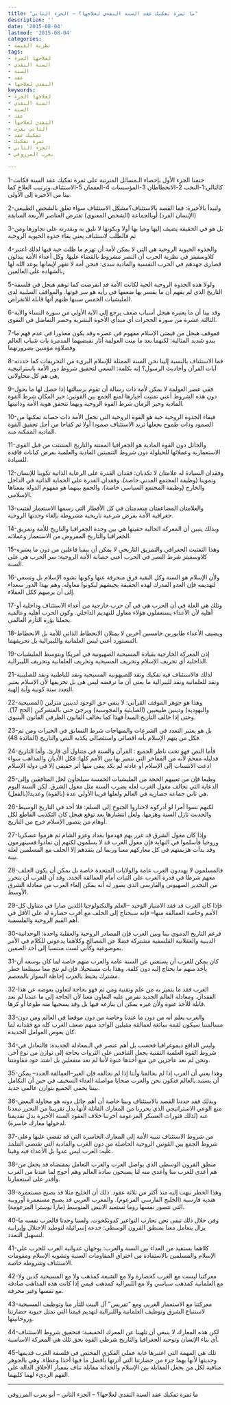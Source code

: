 ```yaml
---
title: "ما ثمرة تفكيك عقد السنة النقدي لعلاجها؟ – الجزء الثاني"
description: ''
date: '2015-08-04'
lastmod: '2015-08-04'
categories:
- نظرية القيمة
tags:
- لعلاجها الجزء
- السنة النقدي
- السنة
- عقد
- النقدي لعلاجها
keywords:
- لعلاجها الجزء
- السنة النقدي
- السنة
- عقد
- النقدي لعلاجها
- الثاني يعرب
- تفكيك عقد
- ثمرة تفكيك
- الجزء الثاني
- يعرب المرزوقي

---
```

1-ختمنا الجزء الأول بإحصاء الـمسائل المترتبة على ثمرة تفكيك عقد السنة فكانت كالتالي:1-النخب 2-الانحطاطان 3-المؤسسات 4-العقمان 5-الاستئناف.وترتيب العلاج كما بينا من الأخيرة إلى الأولى.

2-ولنبدأ بالأخيرة: فما القصد بالاستئناف؟مشكل الاستئناف سواء تعلق بالشخص الطبيعي (الإنسان الفرد) أوبالجماعة (الشخص المعنوي) تفترض العناصر الأربعة السابقة

3-بل هو في الحقيقة يضيف إليها وعيا بها أولا وبكونها لا تليق به وبقدرته على تجاوزها ومن ثم فالطلب لاستئناف يعني بقاء جذوة الحيوية الروحية

4-والجذوة الحيوية الروحية هي التي لا يمكن لأمة أن تهزم ما ظلت حية فيها لذلك اعتبر كلاوسفيتز في نظرية الحرب أن النصر مشروط بالقضاء عليها. وكل أعداء الأمة يبذلون قصارى جهدهم في الحرب النفسية والمادية سدى: فنحن أمة لا تقهر لإيمانها بوعد الله لها بالشهادة على العالمين,

5-ولولا هذه الجذوة الروحية الحية لكانت الأمة قد انقرضت كما توهم هيجل في فلسفة التاريخ الذي لم يفهم أن ما يفسر بها ضعفها في رأيه هو سر قوتها. والمواقف السلبية لدى المليشيات الخمس سببها ظنهم أنها قابلة للانقراض.

6-وقد بينا أن ما يعتبره هيجل أسباب ضعف يرجع إلى الآية الأولى من سورة النساء والآية الثالثة عشرة من سورة الحجرات أي مبدأي الأخوة البشرية وحصر التفاضل في التقوى.

7-فموقف هيجل من قيمتي الإسلام مفهوم في عصره وقد يكون معذورا في عدم فهم ما يبدو شديد المثالية: لكنهما بعد ما بينت العولمة آثار نقيضيهما المدمرة بات شباب العالم وفضلاؤه مؤمنين بضرورتهما

8-فما الاستئناف بالنسبة إلينا نحن السنة الممثلة للإسلام البريء من التحريفات كما حددته آيات القرآن وأحاديث الرسول؟ إنه بكلمة: السعي لتحقيق شروط دور الأمة باستراتيجية هي هم كل محاولاتي,

9-ففي عصر العولمة لا يمكن لأمة ذات رسالة أن تقوم برسالتها إذا حصل لها ما يحول دون هذه الشروط أعني تفتيت أحيازها لمنع الجمع بين القوتين: حيز المكان شرط القوة المادية وحيز الزمان شرط القوة الروحية وبهما تتحقق هوية الأمة وذاتيتها.

10-فبقاء الجذوة الروحية حية هو القوة الروحية التي تجعل الأمة ذات حصانة تمكنها من الصمود وذات طموح يجعلها تريد الاستئناف صمودا أولا ثم كفاحا من أجل تحقيق القوة المادية الممكنة منه.

11-والحائل دون القوة المادية هو الجغرافيا المفتتة والتاريخ المشتت من قبل القوى الاستعمارية وعملائها للحيلولة دون شروط التنميتين المادية والعلمية بفرض كيانات فاقدة للسيادة.

12-وفقدان السيادة له علامتان لا تكذبان: فقدان القدرة على الرعاية الذاتية تكوينا للإنسان وتموينا (وظيفة المجتمع المدني خاصة). وفقدان القدرة على الحماية الذاتية في الداخل والخارج (وظيفة المجتمع السياسي خاصة). والجمع بينهما هو مفهوم الدولة بمعناها الإسلامي.

13-والعلامتان المضاعفتان منعدمتان في كل الأقطار التي رسمها الاستعمار لفتيت جغرافية الأمة بفرض شرعية تاريخية مشروطة بإلغاء وحدتها الروحية.

14-وبذلك يتبين أن المعركة الحالية حقيتها هي بين وحدة الجغرافيا والتاريخ للأمة وتمزيق الجغرافيا والتاريخ المفروض من الاستعمار وعملائه.

15-وهذا التفتيت الجغرافي والتمزيق التاريخي لا يمكن أن يبقيا فاعلين من دون ما يعتبره كلاوسفيتز شرط النصر في الحرب أعني حصانة الأمة الروحية: سر الحرب هي على السنة.

16-ولأن الإسلام هو السنة وكل البقية فرق منحرفة عنها وكونها تشوه الإسلام بل وتسعى لتهديمه فإن العدو المدرك لهذه الحقيقة يجيشهم ليكونوا معاوله. وهم بهذا الدور سعداء إلى أن يرميهم ككل العملاء.

17-وتلك هي العلة في أن الحرب هي في آن حرب خارجية من أعداء الاستئناف وداخلية أو أهلية لأن الأعداء يستعملون هؤلاء معاول للتهديم الداخلي. وكون الحرب أهلية وعالمية يجعلنا بؤرة التأزم العالمي.

18-ويضيف الأعداء طابورين خامسين آخرين لا يمثلان الانحطاط الذاتي للأمة بل الانحطاط المستورد أعني ليس العلمانية والليبرالية بل تحريفهما.

19-إذن المعركة الخارجية بقيادة المسيحية الصهيونية في أمريكا وبتوسط المليشيات الداخلية أي تحريف الإسلام وتحريف المسيحية وتحريف العلمانية وتحريف الليبرالية.

21-لذلك فالاستئناف فيه تفكيك ونقد للصيهونية المسيحية ونقد للباطنية ونقد للصليبية ونقد للعلمانية ونقد لليبرالية ما يعني أن ما نرفضه ليس هي بل تحريفها لأن الإسلام يعتبر التعدد سنة كونية وآية إلهية.

22-وهذا هو جوهر الموقف القرآني: لا ينفي حق الوجود لدينين منزلين (المسيحية واليهودية) ودينين طبيعيين (الصابئية والمجوسية) ويرجئ حتى بالمشركين (الحج 17). وحتى إذا خالف التاريخ المبدأ فهذا كما يخالف القانون الظرفي القانون البنيوي.

23-بل هو يعتبر التعدد في الشرعات والمنهاجات شرط التسابق في الخيرات ومن ثم فكل من يتهم الإسلام بأنه اقصائي واستئصالي يكذبه النص والتاريخ (المائدة 48).

24-فأما النص فهو تحت ناظر الجميع : القرآن والسنة في متناول أي قارئ. وأما التاريخ فدليله مفحم لأنه من المفاخر التي نتميز بها بين الأمم كلها: فكل الأديان والمذاهب سواء ادعت الانتساب إلى الإسلام أو عادته لم يكد يبقى منها أثر حقيقي إلا في دولة الإسلام

25-وطبعا فإن من تعييهم الحجة من المليشيات الخمسة سيلجأون لحل المنافقين وإلى الدعاية التي تحالف مغول الغرب لعله يضرب السنة مثل مغول الشرق. لكن السنة اليوم هي ثاني جماعة حضارية في العالم ولعلها قريبا الأولى عدة (بالقوة) وعديدا(بالفعل).

26-لكنهم نسوا أمرا لو أدركوه لاختاروا الجنوح إلى السلم: فلا أحد في التاريخ الوسيط والحديث نازل السنة وهزمها. ولعل انتشارها بعد توقع هيجل كان التكذيب القاطع لكل أوهام من يتصور الإسلام خرج من التاريخ.

27-وإذا كان مغول الشرق قد غرر بهم فهدموا بغداد وغزو الشام ثم هزموا عسكريا وروحيا فأسلموا في النهاية فإن مغول الغرب قد لا يسلمون لكنهم إن تمادوا فسينهزمون وقد بدأت هزيمتهم في كل معاركهم معنا وربما لن ينقذهم إلا الحلف مع المسلمين لعلة بينة.

28-فالمسلمون لا يهددون الغرب عامة والولايات المتحدة خاصة بل يمكن أن يكون الحلف معهم شرطا في قدرة الغرب على الثبات أمام العمالقة الجدد. وقد آن للغرب أن يتحرر من التخدير الصهيوني والفارسي الذي يصور له أنه يمكن إلغاء العرب من معادلة الشرق الأوسط.

29-فإذا كان الغرب قد فقد الامتياز الوحيد –العلم والتكنولوجيا اللذين صارا في متناول كل الأمم وخاصة العمالقة منها– فإنه سيحتاج إلى الحلف مع أقرب حضارة له على الأقل في أهم القيم الروحية والفلسفية.

30-فرغم التاريخ الدموي بينا وبين الغرب فإن المصادر الروحية والعقلية واحدة: الوحدانية الدينية والعقلانية الفلسفية مشتركة فضلا عن المصالح وكلاهما يدعوني للكلام في الأمر بموضوعية وكأني لست منتسبا إلى أحد الصفين.

31-كان يمكن للغرب أن يستغني عن السنة عامة والعرب منهم خاصة لما كان بوسعه أن يأخذ منهم ما يحتاج إليه دون كلفة. وهذا بات مستحيلا. فإن لم ننج معا سيبتلعنا خطر مشترك يحيط بالعرب إحاطة السوار بالمعصم.

32-الغرب فقد ما يتميز به من علم وتقنية ومن ثم فهو بحاجة لتعاون يعوضه عن هذا الفقدان. ومعادلة العالم الجديد تفرض عليه التعاون معنا لأن الحاجة إلى ما عندنا لم تعد قابلة للأخذ عنوة ولأن غيره يمكن أن ينازعه فيها بل وقد يسحبها منه طوعا أو كرها.

33-والغرب يعلم أنه من دون ما عندنا وخاصة من دون موقعنا في العالم ومن دون مسالمتنا سيكون لقمة سائغة لعمالقة مقبلين الواحد منهم ضعف الغرب كله مع فقدانه لما كان يعوض العوامل الجديدة.

34-وليس الدافع ديموغرافيا فحسب بل أهم عنصر في الـمعادلة الجديدة: فالتعادل في شروط القوة العلمية التقنية يجعل التنافس على الثروات بحاجة إلى توازن من نوع آخر. ونحن لم نعد عاجزين عن منع أخذها عنوة لأننا لم نعد منفعلين بل اشتد عود مقاومتنا.

35-وهذا يعني أن الغرب إذا لم يحالفنا وأننا إذا لم نحالفه فإن الغير–العمالقة الجدد– يمكن أن يستبد بالعالم فنكون نحن والغرب ضحايا مواصلة العداء السخيف في حين أن التكامل بيننا يحمي الجميع بتوازن عالمي جديد.

36-وبذلك فقد حددنا القصد بالاستئناف وبينا خاصة أن أهم حائل دونه هو محاولة البعض منع الوعي الاستراتيجي الذي يحررنا من المعارك القاتلة لأنها بدل تقريبنا من التحرر تبعدنا عنه (لذلك فثورات العسكر المزعومة أخرتنا خلاف العقود الستة الأخيرة بدل تقديمنا لدخولها معارك خاسرة).

37-من شروط الاستئناف تنبيه الأمة إلى المعارك الخاسرة التي قد تقضي عليها وعلى شروط الجمع بين القوتين الروحية الحاصلة من دون الغرب والمادية التي تقتضي التتلمذ عليه: الغرب ليس عدوا بل الأعداء فيه وفينا.

38-منطق القرون الوسطى الذي يواصل العرب والغرب التعامل بمقتضاه قد يجعل من هم أعدى للغرب منا وأعدى منه لنا يصبحون سادة العالم وهم أحوج لما عندنا من الغرب وأقدر على استعمارنا.

39-وهذا الخطر نبهت إليه منذ أكثر من ثلاثة عقود. ذلك أن الخليج مثلا قد يصبح مستعمرة هندية فارسية (الخليج الفارسي المزعوم). والمغرب العربي قد يصبح مستعمرة أوروبية التي تتصور نفسها روما تستعيد الابيض المتوسط (مارا نوسترا المزعومة).

40-وفي خلال ذلك نبقى نحن نحارب النواعير كدونكخوت. ولسنا وحدنا فالغرب نفسه ما يزال يتعامل معنا بمنطق القرون الوسطى: خدعة إسرائيلة لتوطيد الاحتلال وإيرانية لتسهيل التمدد.

41-كلاهما يستفيد من العداء بين السنة والغرب: يوجهان عدوانية الغرب للحرب على الإسلام والمسلمين بالاستفادة من اختراق المقاومات السنية وتشويه الإسلام ومقومات الاستئناف وشروطه خاصة.

42-معركتنا ليست مع الغرب كحضارة ولا مع الشيعة كمذهب ولا مع المسيحية كدين ولا مع العلمانية كمذهب سياسي ولا مع الليبرالية كمذهب قيمي إذا كانت هذه المذاهب صادقة مع نفسها وغير محرفة.

43-معركتنا مع الاستعمار الغربي ومع “تفريس” آل البيت للثأر منا وتوظيف المسيحية لاستتباع الشرق وتوظيف العلمانية واللبرالية لتهديم قيمنا التي تمثل حيوية حضارتنا وروحانيتها.

44-لكن هذه المعارك لا ينبغي أن تلهينا عن المعرك الحقيقية: فتحقيق شروط الاستئناف أي بناء الإنسان وتوحيد الجغرافيا والتاريخ شرطي القوة بحق تلك هي المعركة الاساسية.

45-تلك هي المهمة التي اعتبرها غاية عملي الفكري المختص في فلسفة الغرب قديمها وحديثها لأنها بهما جزء من حضارتنا التي أثرتها بأفضل ما فيها أخذا وعطاء. وهي بالجوهر منافية لكل من يجعل المقابلة بين الإسلام والحداثة مقابلة تناف بمعيار الأخلاق الدالة على الفهم الرديء لهما كليهما.

---

ما ثمرة تفكيك عقد السنة النقدي لعلاجها؟ – الجزء الثاني – أبو يعرب المرزوقي

###